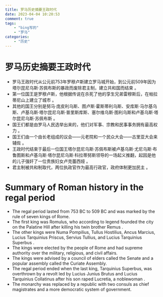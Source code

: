 ```yaml
---
title: 罗马历史摘要王政时代
date: 2023-04-04 10:20:53
comment: true
tags:
    - "bing写的"
    - "罗马"
categories:
    - "历史"
--- 
```

# 罗马历史摘要王政时代
- 罗马王政时代从公元前753年罗穆卢斯建立罗马城开始，到公元前509年因为塔尔昆尼乌斯·苏佩布斯的暴政而废除君主制，建立共和国而结束 。
- 第一位国王是罗穆卢斯，他根据传说在杀死了他的孪生兄弟雷穆斯后，在帕拉蒂尼山上建立了城市 。
- 其他的国王分别是努马·庞皮利乌斯、图卢斯·霍斯蒂利乌斯、安库斯·马尔基乌斯、卢基乌斯·塔尔昆尼乌斯·普里斯库斯、塞尔维乌斯·图利乌斯和卢基乌斯·塔尔昆尼乌斯·苏佩布斯 。
- 国王们都是由罗马人民选举出来的，他们对军事、宗教和民事事务拥有最高权力 。
- 国王们由一个由长老组成的议会——元老院和一个民众大会——古里亚大会来辅佐 。
- 王政时代结束于最后一位国王塔尔昆尼乌斯·苏佩布斯被卢基乌斯·尤尼乌斯·布鲁图斯和卢基乌斯·塔尔昆尼乌斯·科拉蒂努斯领导的一场起义推翻，起因是他的儿子强奸了一位贵族妇女卢克蕾西娅 。
- 君主制被共和制取代，两位执政官作为最高行政官，政府体制更加民主 。

# Summary of Roman history in the regal period
- The regal period lasted from 753 BC to 509 BC and was marked by the rule of seven kings of Rome.
- The first king was Romulus, who according to legend founded the city on the Palatine Hill after killing his twin brother Remus .
- The other kings were Numa Pompilius, Tullus Hostilius, Ancus Marcius, Lucius Tarquinius Priscus, Servius Tullius, and Lucius Tarquinius Superbus .
- The kings were elected by the people of Rome and had supreme authority over the military, religious, and civil affairs.
- The kings were advised by a council of elders called the Senate and a popular assembly called the Curiate Assembly.
- The regal period ended when the last king, Tarquinius Superbus, was overthrown by a revolt led by Lucius Junius Brutus and Lucius Tarquinius Collatinus after his son raped Lucretia, a noblewoman .
- The monarchy was replaced by a republic with two consuls as chief magistrates and a more democratic system of government.
